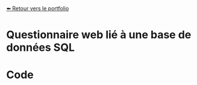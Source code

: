 [:arrow_left: Retour vers le portfolio](https://github.com/ThibaultLanthiez/Portfolio)

# Questionnaire web lié à une base de données SQL

# Code

